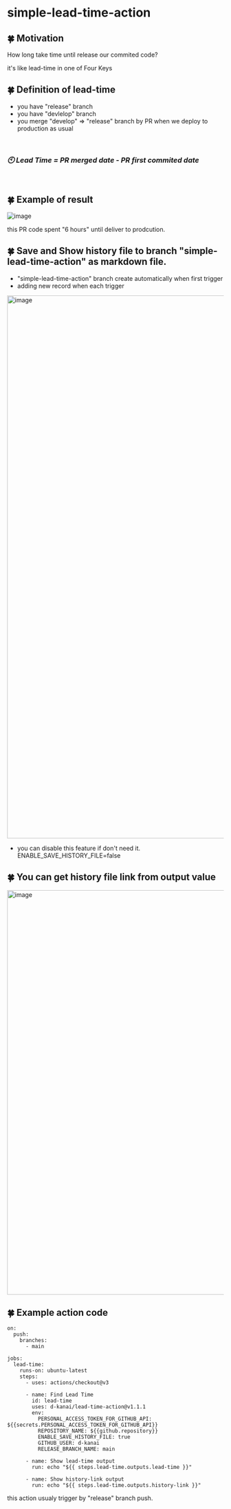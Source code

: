 # simple-lead-time-action

## :four_leaf_clover: Motivation

How long take time until release our commited code?

it's like lead-time in one of Four Keys

## :four_leaf_clover: Definition of lead-time

- you have "release" branch
- you have "devlelop" branch
- you merge "develop" => "release" branch by PR when we deploy to production as usual

<br/>

### *:clock10: Lead Time = PR merged date - PR first commited date*

<br/>

## :four_leaf_clover: Example of result
![image](https://user-images.githubusercontent.com/97098139/207061911-939e415e-8845-444f-af99-23c16ad3a1fc.png)

this PR code spent "6 hours" until deliver to prodcution.

## :four_leaf_clover: Save and Show history file to branch "simple-lead-time-action" as markdown file.

- "simple-lead-time-action" branch create automatically when first trigger
- adding new record when each trigger

<img width="1259" alt="image" src="https://user-images.githubusercontent.com/97098139/207301622-326497e6-8e2a-4f76-be19-5daaf499036e.png">

- you can disable this feature if don't need it. 
  ENABLE_SAVE_HISTORY_FILE=false

## :four_leaf_clover: You can get history file link from output value

<img width="938" alt="image" src="https://user-images.githubusercontent.com/97098139/207302998-67e4b243-312d-4045-9a92-50952cbab053.png">

## :four_leaf_clover: Example action code

```
on:
  push:
    branches:
      - main

jobs:
  lead-time:
    runs-on: ubuntu-latest
    steps:
      - uses: actions/checkout@v3

      - name: Find Lead Time
        id: lead-time
        uses: d-kanai/lead-time-action@v1.1.1
        env:
          PERSONAL_ACCESS_TOKEN_FOR_GITHUB_API: ${{secrets.PERSONAL_ACCESS_TOKEN_FOR_GITHUB_API}}
          REPOSITORY_NAME: ${{github.repository}}
          ENABLE_SAVE_HISTORY_FILE: true
          GITHUB_USER: d-kanai
          RELEASE_BRANCH_NAME: main

      - name: Show lead-time output
        run: echo "${{ steps.lead-time.outputs.lead-time }}"

      - name: Show history-link output
        run: echo "${{ steps.lead-time.outputs.history-link }}"
```

this action usualy trigger by "release" branch push.

